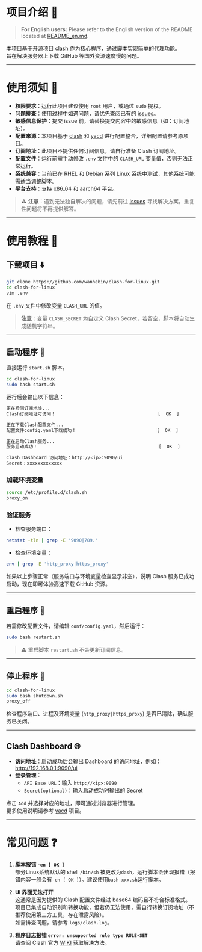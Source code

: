 # 项目介绍 🌟

> **For English users:** Please refer to the English version of the README located at [README_en.md](./README_en.md).

本项目基于开源项目 [clash](https://github.com/Dreamacro/clash) 作为核心程序，通过脚本实现简单的代理功能。  
旨在解决服务器上下载 GitHub 等国外资源速度慢的问题。

---

# 使用须知 📌

- **权限要求**：运行此项目建议使用 `root` 用户，或通过 `sudo` 提权。
- **问题排查**：使用过程中如遇问题，请优先查阅已有的 [issues](https://github.com/wanhebin/clash-for-linux/issues)。
- **敏感信息保护**：提交 issue 前，请替换提交内容中的敏感信息（如：订阅地址）。
- **配置来源**：本项目基于 [clash](https://github.com/Dreamacro/clash) 和 [yacd](https://github.com/haishanh/yacd) 进行配置整合，详细配置请参考原项目。
- **订阅地址**：此项目不提供任何订阅信息，请自行准备 Clash 订阅地址。
- **配置文件**：运行前需手动修改 `.env` 文件中的 `CLASH_URL` 变量值，否则无法正常运行。
- **系统兼容**：当前已在 RHEL 和 Debian 系列 Linux 系统中测试，其他系统可能需适当调整脚本。
- **平台支持**：支持 x86_64 和 aarch64 平台。

> ⚠️ **注意**：遇到无法独自解决的问题，请先前往 [Issues](https://github.com/wanhebin/clash-for-linux/issues) 寻找解决方案。重复性问题将不再提供解答。

---

# 使用教程 📖

## 下载项目 ⬇️

```bash
git clone https://github.com/wanhebin/clash-for-linux.git
cd clash-for-linux
vim .env
```

在 `.env` 文件中修改变量 `CLASH_URL` 的值。  
> **注意**：变量 `CLASH_SECRET` 为自定义 Clash Secret，若留空，脚本将自动生成随机字符串。

---

## 启动程序 🚀

直接运行 `start.sh` 脚本。

```bash
cd clash-for-linux
sudo bash start.sh
```

运行后会输出以下信息：

```bash
正在检测订阅地址...
Clash订阅地址可访问！                                      [  OK  ]

正在下载Clash配置文件...
配置文件config.yaml下载成功！                              [  OK  ]

正在启动Clash服务...
服务启动成功！                                             [  OK  ]

Clash Dashboard 访问地址：http://<ip>:9090/ui
Secret：xxxxxxxxxxxxx
```

### 加载环境变量

```bash
source /etc/profile.d/clash.sh
proxy_on
```

### 验证服务

- 检查服务端口：

```bash
netstat -tln | grep -E '9090|789.'
```

- 检查环境变量：

```bash
env | grep -E 'http_proxy|https_proxy'
```

如果以上步骤正常（服务端口与环境变量检查显示非空），说明 Clash 服务已成功启动，现在即可体验高速下载 GitHub 资源。

---

## 重启程序 🔄

若需修改配置文件，请编辑 `conf/config.yaml`，然后运行：

```bash
sudo bash restart.sh
```

> ⚠️ 重启脚本 `restart.sh` 不会更新订阅信息。

---

## 停止程序 🛑

```bash
cd clash-for-linux
sudo bash shutdown.sh
proxy_off
```

检查程序端口、进程及环境变量 (`http_proxy|https_proxy`) 是否已清除，确认服务已关闭。

---

## Clash Dashboard 🌐

- **访问地址**：启动成功后会输出 Dashboard 的访问地址，例如：http://192.168.0.1:9090/ui  
- **登录管理**：  
  - `API Base URL`：输入 `http://<ip>:9090`
  - `Secret(optional)`：输入启动成功时输出的 Secret  

点击 `Add` 并选择对应的地址，即可通过浏览器进行管理。  
更多使用说明请参考 [yacd](https://github.com/haishanh/yacd) 项目。

---

# 常见问题 ❓

1. **脚本报错 `-en [ OK ]`**  
   部分Linux系统默认的 shell `/bin/sh` 被更改为`dash`，运行脚本会出现报错（报错内容一般会有`-en [ OK ]`）。建议使用`bash xxx.sh`运行脚本。

2. **UI 界面无法打开**  
   这通常是因为提供的 Clash 配置文件经过 base64 编码且不符合标准格式。  
   项目已集成自动识别和转换功能，但若仍无法使用，需自行转换订阅地址（不推荐使用第三方工具，存在泄露风险）。  
   如需排查问题，请参考 `logs/clash.log`。

3. **程序日志报错 `error: unsupported rule type RULE-SET`**  
   请查阅 Clash 官方 [WIKI](https://github.com/Dreamacro/clash/wiki/FAQ#error-unsupported-rule-type-rule-set) 获取解决方法。
